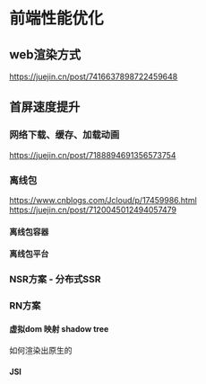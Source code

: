 # 前端性能优化

## web渲染方式
https://juejin.cn/post/7416637898722459648

## 首屏速度提升

### 网络下载、缓存、加载动画
https://juejin.cn/post/7188894691356573754


### 离线包

https://www.cnblogs.com/Jcloud/p/17459986.html
https://juejin.cn/post/7120045012494057479
#### 离线包容器

#### 离线包平台

### NSR方案 - 分布式SSR


### RN方案

#### 虚拟dom 映射 shadow tree 

如何渲染出原生的

#### JSI


